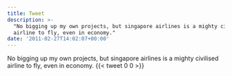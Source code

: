 ```yaml
---
title: Tweet
description: >-
  "No bigging up my own projects, but singapore airlines is a mighty civilised
  airline to fly, even in economy."
date: '2011-02-27T14:02:07+00:00'
---
```

No bigging up my own projects, but singapore airlines is a mighty civilised airline to fly, even in economy.
      {{< tweet 0 0 >}}
    
